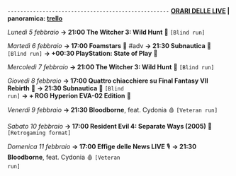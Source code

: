 <code>---------------------------------------------------</code>
<b><u>ORARI DELLE LIVE</u> | panoramica: <a href="https://trello.com/b/iKwdSGf3/sabaku">trello</a></b>

<i>Lunedì 5 febbraio</i>
<b>→ 21:00 The Witcher 3: Wild Hunt</b> 🦄 <code>[Blind run]</code>

<i>Martedì 6 febbraio</i>
<b>→ 17:00 Foamstars</b> 🫧 #adv
<b>→ 21:30 Subnautica</b> 🐳 <code>[Blind run]</code>
<b>→ +00:30 PlayStation: State of Play</b> 🍑

<i>Mercoledì 7 febbraio</i>
<b>→ 21:00 The Witcher 3: Wild Hunt</b> 🦄 <code>[Blind run]</code>

<i>Giovedì 8 febbraio</i>
<b>→ 17:00 Quattro chiacchiere su Final Fantasy VII Rebirth</b> 👼
<b>→ 21:30 Subnautica</b> 🐳 <code>[Blind run]</code>
<b>→ + ROG Hyperion EVA-02 Edition</b> 🤖

<i>Venerdì 9 febbraio</i>
<b>→ 21:30 Bloodborne</b>, feat. Cydonia 🩸 <code>[Veteran run]</code>

<i>Sabato 10 febbraio</i>
<b>→ 17:00 Resident Evil 4: Separate Ways (2005)</b> 🧿 <code>[Retrogaming format]</code>

<i>Domenica 11 febbraio</i>
<b>→ 17:00 Effige delle News LIVE</b> 🎙️
<b>→ 21:30 Bloodborne</b>, feat. Cydonia 🩸 <code>[Veteran run]</code>
